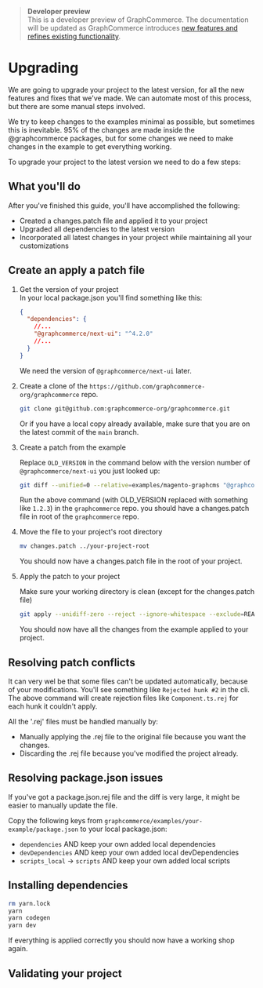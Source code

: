 > **Developer preview**  
> This is a developer preview of GraphCommerce. The documentation will be
> updated as GraphCommerce introduces
> [new features and refines existing functionality](https://github.com/graphcommerce-org/graphcommerce/releases).

# Upgrading

We are going to upgrade your project to the latest version, for all the new
features and fixes that we've made. We can automate most of this process, but
there are some manual steps involved.

We try to keep changes to the examples minimal as possible, but sometimes this
is inevitable. 95% of the changes are made inside the @graphcommerce packages,
but for some changes we need to make changes in the example to get everything
working.

To upgrade your project to the latest version we need to do a few steps:

## What you'll do

After you've finished this guide, you'll have accomplished the following:

- Created a changes.patch file and applied it to your project
- Upgraded all dependencies to the latest version
- Incorporated all latest changes in your project while maintaining all your
  customizations

## Create an apply a patch file

1. Get the version of your project  
   In your local package.json you'll find something like this:

   ```json
   {
     "dependencies": {
       //...
       "@graphcommerce/next-ui": "^4.2.0"
       //...
     }
   }
   ```

   We need the version of `@graphcommerce/next-ui` later.

2. Create a clone of the `https://github.com/graphcommerce-org/graphcommerce`
   repo.

   ```bash
   git clone git@github.com:graphcommerce-org/graphcommerce.git
   ```

   Or if you have a local copy already available, make sure that you are on the
   latest commit of the `main` branch.

3. Create a patch from the example

   Replace `OLD_VERSION` in the command below with the version number of
   `@graphcommerce/next-ui` you just looked up:

   ```bash
   git diff --unified=0 --relative=examples/magento-graphcms "@graphcommerce/next-ui@OLD_VERSION" examples/magento-graphcms ':!examples/magento-graphcms/CHANGELOG.md' > changes.patch
   ```

   Run the above command (with OLD_VERSION replaced with something like `1.2.3`)
   in the `graphcommerce` repo. you should have a changes.patch file in root of
   the `graphcommerce` repo.

4. Move the file to your project's root directory

   ```bash
   mv changes.patch ../your-project-root
   ```

   You should now have a changes.patch file in the root of your project.

5. Apply the patch to your project

   Make sure your working directory is clean (except for the changes.patch file)

   ```bash
   git apply --unidiff-zero --reject --ignore-whitespace --exclude=README.md changes.patch
   ```

   You should now have all the changes from the example applied to your project.

## Resolving patch conflicts

It can very wel be that some files can't be updated automatically, because of
your modifications. You'll see something like `Rejected hunk #2` in the cli. The
above command will create rejection files like `Component.ts.rej` for each hunk
it couldn't apply.

All the '.rej' files must be handled manually by:

- Manually applying the .rej file to the original file because you want the
  changes.
- Discarding the .rej file because you've modified the project already.

## Resolving package.json issues

If you've got a package.json.rej file and the diff is very large, it might be
easier to manually update the file.

Copy the following keys from `graphcommerce/examples/your-example/package.json`
to your local package.json:

- `dependencies` AND keep your own added local dependencies
- `devDependencies` AND keep your own added local devDependencies
- `scripts_local` -> `scripts` AND keep your own added local scripts

## Installing dependencies

```bash
rm yarn.lock
yarn
yarn codegen
yarn dev
```

If everything is applied correctly you should now have a working shop again.

## Validating your project

